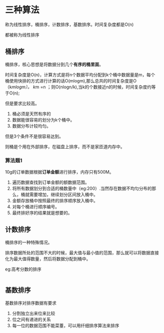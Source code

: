 # 三种算法

称为线性排序，桶排序，计数排序，基数排序。时间复杂度都是O(n)

都被称为线性排序

## 桶排序

桶排序，核心思想是将数据分到几个**有序的桶里面**。

时间复杂度是O(n)，计算方式是将n个数据平均分配到k个桶中数据量是m，每个桶使用快排的方式进行计算的话O(mlogm),那么总共的时间复杂度是O（k*mlogm）。
k*m =n ；则O(nlogn/k),当k的个数接近n的时候，时间复杂度约等于O(n);

但是要求比较高。

1. 桶必须是天然有序的
2. 数据能很容易的划分为k个桶中。
3. 数据分布计较均匀。

但是3个条件不是很容易达到。

则桶是个用在外部排序，在磁盘上排序，而不是家匝道内存中。

### 算法题1

10g的订单数据根据**订单金额**进行排序，内存只有500M。

1. 遍历数据查找到订单金额的额数据范围。
2. 将所有数据划分到合适的桶数量中（eg:200）.当然存在数据不均匀分布的那么，桶就需要增加，继续划分区间放入桶中。
3. 金额存放桶中按照最终的排序顺序放入桶中。
4. 对每个桶进行顺序编号。
5. 最终排好序的结果就是想要的。

## 计数排序

桶排序的一种特殊情况。

排序数据所处的范围不大的时候，最大值与最小值的范围，那么就可以将数据直接化为最大值得数量，然后将数据分配到桶中。

eg:高考分数的排序

```Java

```

## 基数排序

基数排序对排序数据有要求

1. 分割独立出来位来比较
2. 位之间有递进的关系
3. 每一位的数据范围不能菜薹，可以用纤细排序算法来排序

